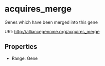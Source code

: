 # acquires_merge

Genes which have been merged into this gene

URI: http://alliancegenome.org/acquires_merge



<!-- no inheritance hierarchy -->


## Properties

 * Range: Gene


